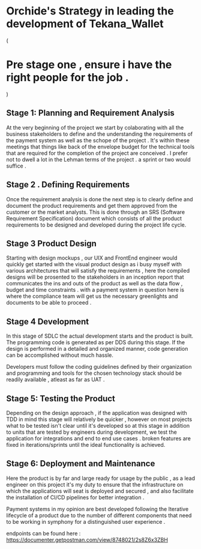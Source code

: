 # Orchide's Strategy in leading the development of Tekana_Wallet



(

# Pre stage one , ensure i have the right people for the job .

)

## Stage 1: Planning and Requirement Analysis

At the very beginning of the project we start by colaborating with all the business stakeholders to define and the understanding the requirements of the payment system as well as the schope of the project . It's within these meetings that things like back of the envelope budget for the technical tools that are required for the completion of the project are conceived . I prefer not to dwell a lot in the Lehman terms of the project . a sprint or two would suffice .

## Stage 2 . Defining Requirements

Once the requirement analysis is done the next step is to clearly define and document the product requirements and get them approved from the customer or the market analysts. This is done through an SRS (Software Requirement Specification) document which consists of all the product requirements to be designed and developed during the project life cycle.

## Stage 3 Product Design

Starting with design mockups , our UIX and FrontEnd engineer would quickly get started with the visual product design as i busy myself with various architectures that will satisfy the requirements , here the compiled designs will be prosented to the stakeholders in an inception report that communicates the ins and outs of the product as well as the data flow , budget and time constraints . with a payment system in question here is where the compliance team will get us the necessary greenlights and documents to be able to proceed .

## Stage 4 Development

In this stage of SDLC the actual development starts and the product is built. The programming code is generated as per DDS during this stage. If the design is performed in a detailed and organized manner, code generation can be accomplished without much hassle.

Developers must follow the coding guidelines defined by their organization and programming and tools for the chosen technology stack should be readily available , atleast as far as UAT .




## Stage 5: Testing the Product




Depending on the design approach , if the application was designed with TDD in mind this stage will relatively be quicker , however on most projects what to be tested isn't clear until it's developed so at this stage in addition to units that are tested by engineers during development, we test the application for integrations and end to end use cases . broken features are fixed in iterations/sprints until the ideal functionality is achieved.





## Stage 6: Deployment and Maintenance



Here the product is by far and large ready for usage by the public , as a lead engineer on this project it's my duty to ensure that the infrastructure on which the applications will seat is deployed and secured , and also facilitate the installation of CI/CD pipelines for better integration .




Payment systems in my opinion are best developed following the Iterative lifecycle of a product due to the number of different components that need to be working in symphony for a distinguished user experience .




endpoints can be found here : https://documenter.getpostman.com/view/8748021/2s8Z6x3ZBH

